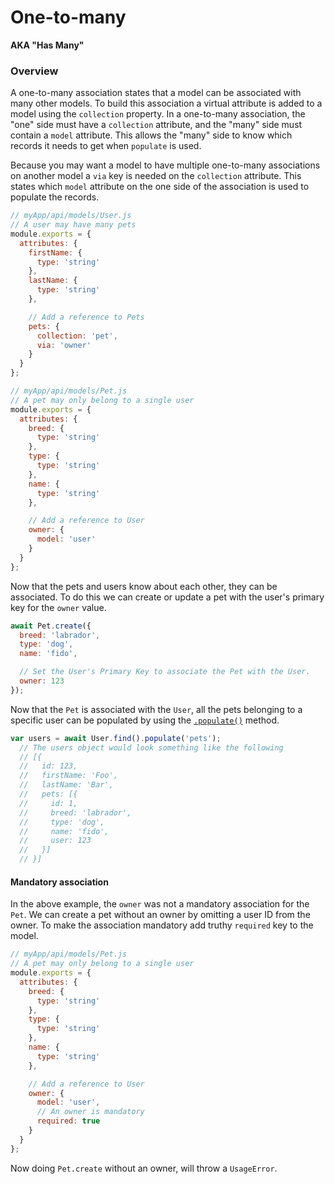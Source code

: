 # One-to-many

**AKA "Has Many"**

### Overview

A one-to-many association states that a model can be associated with many other models. To build this
association a virtual attribute is added to a model using the `collection` property. In a one-to-many
association, the "one" side must have a `collection` attribute, and the "many" side must contain a `model` attribute. This allows the "many" side to know which records it needs to get when `populate` is used.

Because you may want a model to have multiple one-to-many associations on another model a `via` key
is needed on the `collection` attribute. This states which `model` attribute on the one side of the
association is used to populate the records.

```javascript
// myApp/api/models/User.js
// A user may have many pets
module.exports = {
  attributes: {
    firstName: {
      type: 'string'
    },
    lastName: {
      type: 'string'
    },

    // Add a reference to Pets
    pets: {
      collection: 'pet',
      via: 'owner'
    }
  }
};
```
```javascript
// myApp/api/models/Pet.js
// A pet may only belong to a single user
module.exports = {
  attributes: {
    breed: {
      type: 'string'
    },
    type: {
      type: 'string'
    },
    name: {
      type: 'string'
    },

    // Add a reference to User
    owner: {
      model: 'user'
    }
  }
};
```

Now that the pets and users know about each other, they can be associated. To do this we can create
or update a pet with the user's primary key for the `owner` value.

```javascript
await Pet.create({
  breed: 'labrador',
  type: 'dog',
  name: 'fido',

  // Set the User's Primary Key to associate the Pet with the User.
  owner: 123
});
```

Now that the `Pet` is associated with the `User`, all the pets belonging to a specific user can
be populated by using the [`.populate()`](https://sailsjs.com/documentation/reference/waterline-orm/query/populate) method.

```javascript
var users = await User.find().populate('pets');
  // The users object would look something like the following
  // [{
  //   id: 123,
  //   firstName: 'Foo',
  //   lastName: 'Bar',
  //   pets: [{
  //     id: 1,
  //     breed: 'labrador',
  //     type: 'dog',
  //     name: 'fido',
  //     user: 123
  //   }]
  // }]
```

#### Mandatory association

In the above example, the `owner` was not a mandatory association for the `Pet`. We can create a pet without an owner by omitting a user ID from the owner. To make the association mandatory add truthy `required` key to the model.

```javascript
// myApp/api/models/Pet.js
// A pet may only belong to a single user
module.exports = {
  attributes: {
    breed: {
      type: 'string'
    },
    type: {
      type: 'string'
    },
    name: {
      type: 'string'
    },

    // Add a reference to User
    owner: {
      model: 'user',
      // An owner is mandatory
      required: true
    }
  }
};
```

Now doing `Pet.create` without an owner, will throw a `UsageError`.

<docmeta name="displayName" value="One-to-many">

